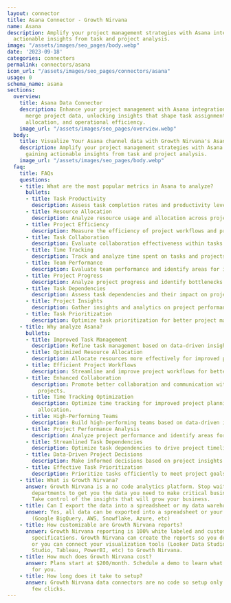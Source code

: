 ```yaml
---
layout: connector
title: Asana Connector - Growth Nirvana
name: Asana
description: Amplify your project management strategies with Asana integration, gaining
  actionable insights from task and project analysis.
image: "/assets/images/seo_pages/body.webp"
date: '2023-09-18'
categories: connectors
permalink: connectors/asana
icon_url: "/assets/images/seo_pages/connectors/asana"
usage: 0
schema_name: asana
sections:
  overview:
    title: Asana Data Connector
    description: Enhance your project management with Asana integration. Seamlessly
      merge project data, unlocking insights that shape task assignments, resource
      allocation, and operational efficiency.
    image_url: "/assets/images/seo_pages/overview.webp"
  body:
    title: Visualize Your Asana channel data with Growth Nirvana's Asana Connector
    description: Amplify your project management strategies with Asana integration,
      gaining actionable insights from task and project analysis.
    image_url: "/assets/images/seo_pages/body.webp"
  faq:
    title: FAQs
    questions:
    - title: What are the most popular metrics in Asana to analyze?
      bullets:
      - title: Task Productivity
        description: Assess task completion rates and productivity levels.
      - title: Resource Allocation
        description: Analyze resource usage and allocation across projects.
      - title: Project Efficiency
        description: Measure the efficiency of project workflows and processes.
      - title: Task Collaboration
        description: Evaluate collaboration effectiveness within tasks and projects.
      - title: Time Tracking
        description: Track and analyze time spent on tasks and projects.
      - title: Team Performance
        description: Evaluate team performance and identify areas for improvement.
      - title: Project Progress
        description: Analyze project progress and identify bottlenecks or delays.
      - title: Task Dependencies
        description: Assess task dependencies and their impact on project timelines.
      - title: Project Insights
        description: Gather insights and analytics on project performance.
      - title: Task Prioritization
        description: Optimize task prioritization for better project management.
    - title: Why analyze Asana?
      bullets:
      - title: Improved Task Management
        description: Refine task management based on data-driven insights.
      - title: Optimized Resource Allocation
        description: Allocate resources more effectively for improved project outcomes.
      - title: Efficient Project Workflows
        description: Streamline and improve project workflows for better efficiency.
      - title: Enhanced Collaboration
        description: Promote better collaboration and communication within tasks and
          projects.
      - title: Time Tracking Optimization
        description: Optimize time tracking for improved project planning and resource
          allocation.
      - title: High-Performing Teams
        description: Build high-performing teams based on data-driven insights.
      - title: Project Performance Analysis
        description: Analyze project performance and identify areas for improvement.
      - title: Streamlined Task Dependencies
        description: Optimize task dependencies to drive project timelines and deadlines.
      - title: Data-Driven Project Decisions
        description: Make informed decisions based on project insights and analytics.
      - title: Effective Task Prioritization
        description: Prioritize tasks efficiently to meet project goals and deadlines.
    - title: What is Growth Nirvana?
      answer: Growth Nirvana is a no code analytics platform. Stop waiting for other
        departments to get you the data you need to make critical business decisions.
        Take control of the insights that will grow your business.
    - title: Can I export the data into a spreadsheet or my data warehouse?
      answer: Yes, all data can be exported into a spreadsheet or your data warehouse
        (Google BigQuery, AWS, Snowflake, Azure, etc)
    - title: How customizable are Growth Nirvana reports?
      answer: Growth Nirvana reporting is 100% white labeled and customized to your
        specifications. Growth Nirvana can create the reports so you don’t have to
        or you can connect your visualization tools (Looker Data Studio/Google Data
        Studio, Tableau, PowerBI, etc) to Growth Nirvana.
    - title: How much does Growth Nirvana cost?
      answer: Plans start at $200/month. Schedule a demo to learn what plan is best
        for you.
    - title: How long does it take to setup?
      answer: Growth Nirvana data connectors are no code so setup only requires a
        few clicks.
---
```


